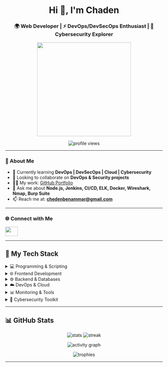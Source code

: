 <h1 align="center">Hi 👋, I'm Chaden</h1>
<h3 align="center">
  🌍 Web Developer | ⚡ DevOps/DevSecOps Enthusiast | 🔐 Cybersecurity Explorer  
</h3>
<p align="center">
  <img src="https://media2.giphy.com/media/B5QDyiw4j8Xrq/giphy.gif?cid=6c09b952vh7juv8dt9ehoxrrs7ckn8josbvuat2trrc8wv5n" width="300"/>
</p>
<p align="center">
  <img src="https://komarev.com/ghpvc/?username=chadenba&label=Profile%20views&color=0e75b6&style=flat" alt="profile views" />
</p>

---

### 🚀 About Me
- 🌱 Currently learning **DevOps | DevSecOps | Cloud | Cybersecurity**  
- 👯 Looking to collaborate on **DevOps & Security projects**  
- 👨‍💻 My work: [GitHub Portfolio](https://github.com/ChadenBA)  
- 💬 Ask me about **Node.js, Jenkins, CI/CD, ELK, Docker, Wireshark, Nmap, Burp Suite**  
- 📫 Reach me at: **chedenbenammar@gmail.com**

---

### 🌐 Connect with Me
<p align="left">
  <a href="https://www.linkedin.com/in/chaden-ben-ammar/" target="_blank">
    <img src="https://raw.githubusercontent.com/rahuldkjain/github-profile-readme-generator/master/src/images/icons/Social/linked-in-alt.svg" height="30" width="40" />
  </a>
</p>

---

## 🚀 My Tech Stack  

<details>
<summary>💻 Programming & Scripting</summary>

![JavaScript](https://img.shields.io/badge/JavaScript-F7DF1E?style=for-the-badge&logo=javascript&logoColor=black)
![Java](https://img.shields.io/badge/Java-007396?style=for-the-badge&logo=java&logoColor=white)
![Bash](https://img.shields.io/badge/Bash-4EAA25?style=for-the-badge&logo=gnu-bash&logoColor=white)

</details>

<details>
<summary>🌐 Frontend Development</summary>

![HTML5](https://img.shields.io/badge/HTML5-E34F26?style=for-the-badge&logo=html5&logoColor=white)
![CSS3](https://img.shields.io/badge/CSS3-1572B6?style=for-the-badge&logo=css3&logoColor=white)
![Bootstrap](https://img.shields.io/badge/Bootstrap-7952B3?style=for-the-badge&logo=bootstrap&logoColor=white)
![React](https://img.shields.io/badge/React-20232A?style=for-the-badge&logo=react&logoColor=61DAFB)
![Redux](https://img.shields.io/badge/Redux-764ABC?style=for-the-badge&logo=redux&logoColor=white)
![TailwindCSS](https://img.shields.io/badge/TailwindCSS-38B2AC?style=for-the-badge&logo=tailwind-css&logoColor=white)

</details>

<details>
<summary>⚙️ Backend & Databases</summary>

![Node.js](https://img.shields.io/badge/Node.js-339933?style=for-the-badge&logo=node.js&logoColor=white)
![Express](https://img.shields.io/badge/Express-000000?style=for-the-badge&logo=express&logoColor=white)
![MongoDB](https://img.shields.io/badge/MongoDB-4EA94B?style=for-the-badge&logo=mongodb&logoColor=white)
![MySQL](https://img.shields.io/badge/MySQL-005C84?style=for-the-badge&logo=mysql&logoColor=white)
![Oracle](https://img.shields.io/badge/Oracle-F80000?style=for-the-badge&logo=oracle&logoColor=white)

</details>

<details>
<summary>☁️ DevOps & Cloud</summary>

![Docker](https://img.shields.io/badge/Docker-2496ED?style=for-the-badge&logo=docker&logoColor=white)
![Kubernetes](https://img.shields.io/badge/Kubernetes-326CE5?style=for-the-badge&logo=kubernetes&logoColor=white)
![Jenkins](https://img.shields.io/badge/Jenkins-D24939?style=for-the-badge&logo=jenkins&logoColor=white)
![NGINX](https://img.shields.io/badge/NGINX-009639?style=for-the-badge&logo=nginx&logoColor=white)
![Firebase](https://img.shields.io/badge/Firebase-FFCA28?style=for-the-badge&logo=firebase&logoColor=black)

</details>

<details>
<summary>📊 Monitoring & Tools</summary>

![Elastic](https://img.shields.io/badge/Elastic-005571?style=for-the-badge&logo=elastic&logoColor=white)
![Kibana](https://img.shields.io/badge/Kibana-005571?style=for-the-badge&logo=kibana&logoColor=white)
![Git](https://img.shields.io/badge/Git-F05032?style=for-the-badge&logo=git&logoColor=white)
![Postman](https://img.shields.io/badge/Postman-FF6C37?style=for-the-badge&logo=postman&logoColor=white)
![Figma](https://img.shields.io/badge/Figma-F24E1E?style=for-the-badge&logo=figma&logoColor=white)

</details>

<details>
<summary>🔐 Cybersecurity Toolkit</summary>

![Wireshark](https://img.shields.io/badge/Wireshark-1679A7?style=for-the-badge&logo=wireshark&logoColor=white)
![Burp Suite](https://img.shields.io/badge/Burp_Suite-FF6633?style=for-the-badge&logo=burp-suite&logoColor=white)
![Nmap](https://img.shields.io/badge/Nmap-4682B4?style=for-the-badge&logo=nmap&logoColor=white)
![Metasploit](https://img.shields.io/badge/Metasploit-2E8B57?style=for-the-badge&logo=metasploit&logoColor=white)
![Kali Linux](https://img.shields.io/badge/Kali_Linux-557C94?style=for-the-badge&logo=kalilinux&logoColor=white)
![OWASP ZAP](https://img.shields.io/badge/OWASP_ZAP-5A5A5A?style=for-the-badge&logo=owasp&logoColor=white)

</details>

---

## 📊 GitHub Stats  

<p align="center">
  <img src="https://github-readme-stats.vercel.app/api?username=chadenba&show_icons=true&theme=tokyonight" alt="stats" />
  <img src="https://github-readme-streak-stats.herokuapp.com/?user=chadenba&theme=tokyonight" alt="streak" />
</p>

<p align="center">
  <img src="https://github-readme-activity-graph.vercel.app/graph?username=chadenba&theme=tokyo-night" alt="activity graph"/>
</p>

<p align="center">
  <img src="https://github-profile-trophy.vercel.app/?username=chadenba&theme=dracula&margin-w=15&margin-h=15" alt="trophies"/>
</p>

---


